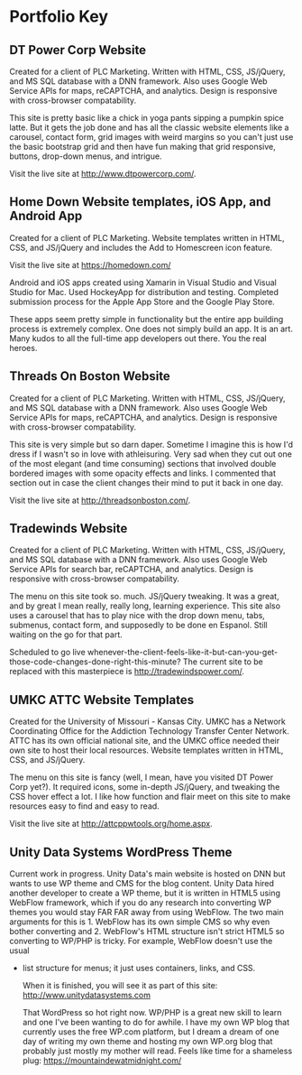 # Portfolio Key

## DT Power Corp Website
Created for a client of PLC Marketing. Written with HTML, CSS, JS/jQuery, and MS SQL database with a DNN framework. Also uses Google Web Service APIs for maps, reCAPTCHA, and analytics. Design is responsive with cross-browser compatability.

This site is pretty basic like a chick in yoga pants sipping a pumpkin spice latte. But it gets the job done and has all the classic website elements like a carousel, contact form, grid images with weird margins so you can't just use the basic bootstrap grid and then have fun making that grid responsive, buttons, drop-down menus, and intrigue.

Visit the live site at http://www.dtpowercorp.com/. 

## Home Down Website templates, iOS App, and Android App
Created for a client of PLC Marketing. Website templates written in HTML, CSS, and JS/jQuery and includes the Add to Homescreen icon feature. 

Visit the live site at https://homedown.com/

Android and iOS apps created using Xamarin in Visual Studio and Visual Studio for Mac. Used HockeyApp for distribution and testing. Completed submission process for the Apple App Store and the Google Play Store. 

These apps seem pretty simple in functionality but the entire app building process is extremely complex. One does not simply build an app. It is an art. Many kudos to all the full-time app developers out there. You the real heroes.

## Threads On Boston Website
Created for a client of PLC Marketing. Written with HTML, CSS, JS/jQuery, and MS SQL database with a DNN framework. Also uses Google Web Service APIs for maps, reCAPTCHA, and analytics. Design is responsive with cross-browser compatability.

This site is very simple but so darn daper. Sometime I imagine this is how I'd dress if I wasn't so in love with athleisuring. Very sad when they cut out one of the most elegant (and time consuming) sections that involved double bordered images with some opacity effects and links. I commented that section out in case the client changes their mind to put it back in one day. 

Visit the live site at http://threadsonboston.com/.

## Tradewinds Website

Created for a client of PLC Marketing. Written with HTML, CSS, JS/jQuery, and MS SQL database with a DNN framework. Also uses Google Web Service APIs for search bar, reCAPTCHA, and analytics. Design is responsive with cross-browser compatability.

The menu on this site took so. much. JS/jQuery tweaking. It was a great, and by great I mean really, really long, learning experience. This site also uses a carousel that has to play nice with the drop down menu, tabs, submenus, contact form, and supposedly to be done en Espanol. Still waiting on the go for that part. 

Scheduled to go live whenever-the-client-feels-like-it-but-can-you-get-those-code-changes-done-right-this-minute? The current site to be replaced with this masterpiece is http://tradewindspower.com/.

## UMKC ATTC Website Templates

Created for the University of Missouri - Kansas City. UMKC has a Network Coordinating Office for the Addiction Technology Transfer Center Network. ATTC has its own official national site, and the UMKC office needed their own site to host their local resources. Website templates written in HTML, CSS, and JS/jQuery.

The menu on this site is fancy (well, I mean, have you visited DT Power Corp yet?). It required icons, some in-depth JS/jQuery, and tweaking the CSS hover effect a lot. I like how function and flair meet on this site to make resources easy to find and easy to read.

Visit the live site at http://attcppwtools.org/home.aspx.

## Unity Data Systems WordPress Theme

Current work in progress. Unity Data's main website is hosted on DNN but wants to use WP theme and CMS for the blog content. Unity Data hired another developer to create a WP theme, but it is written in HTML5 using WebFlow framework, which if you do any research into converting WP themes you would stay FAR FAR away from using WebFlow. The two main arguments for this is 1. WebFlow has its own simple CMS so why even bother converting and 2. WebFlow's HTML structure isn't strict HTML5 so converting to WP/PHP is tricky. For example, WebFlow doesn't use the usual <ul> <li> list structure for menus; it just uses containers, links, and CSS.
  
When it is finished, you will see it as part of this site: http://www.unitydatasystems.com
  
That WordPress so hot right now. WP/PHP is a great new skill to learn and one I've been wanting to do for awhile. I have my own WP blog that currently uses the free WP.com platform, but I dream a dream of one day of writing my own theme and hosting my own WP.org blog that probably just mostly my mother will read. Feels like time for a shameless plug: https://mountaindewatmidnight.com/

